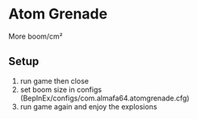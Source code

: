 # Atom Grenade

More boom/cm²

## Setup
1. run game then close
2. set boom size in configs (BepInEx/configs/com.almafa64.atomgrenade.cfg)
3. run game again and enjoy the explosions